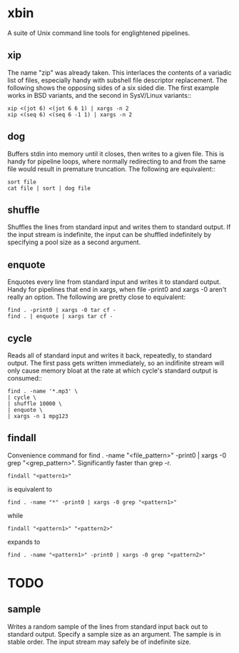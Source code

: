 
xbin
====

A suite of Unix command line tools for englightened pipelines.


xip
---

The name "zip" was already taken.  This interlaces the contents of a
variadic list of files, especially handy with subshell file
descriptor replacement.  The following shows the opposing sides of a
six sided die.  The first example works in BSD variants, and the
second in SysV/Linux variants::

    xip <(jot 6) <(jot 6 6 1) | xargs -n 2
    xip <(seq 6) <(seq 6 -1 1) | xargs -n 2


dog
---

Buffers stdin into memory until it closes, then writes to a given
file.  This is handy for pipeline loops, where normally redirecting
to and from the same file would result in premature truncation.  The
following are equivalent::

    sort file
    cat file | sort | dog file


shuffle
-------

Shuffles the lines from standard input and writes them to standard
output.  If the input stream is indefinite, the input can be
shuffled indefinitely by specifying a pool size as a second
argument.



enquote
-------

Enquotes every line from standard input and writes it to standard
output.  Handy for pipelines that end in xargs, when file -print0
and xargs -0 aren't really an option.  The following are pretty
close to equivalent:

    find . -print0 | xargs -0 tar cf -
    find . | enquote | xargs tar cf -
    

cycle
-----

Reads all of standard input and writes it back, repeatedly, to
standard output.  The first pass gets written immediately, so an
indifinite stream will only cause memory bloat at the rate at which
cycle's standard output is consumed::

    find . -name '*.mp3' \
    | cycle \
    | shuffle 10000 \
    | enquote \
    | xargs -n 1 mpg123


findall
-----

Convenience command for find . -name "<file_pattern>" -print0 | xargs -0 grep "<grep_pattern>". Significantly faster than grep -r.

    findall "<pattern1>"

is equivalent to

    find . -name "*" -print0 | xargs -0 grep "<pattern1>"

while

    findall "<pattern1>" "<pattern2>"

expands to

    find . -name "<pattern1>" -print0 | xargs -0 grep "<pattern2>"



TODO
====


sample
------

Writes a random sample of the lines from standard input back out to
standard output.  Specify a sample size as an argument.  The sample
is in stable order.  The input stream may safely be of indefinite
size.

